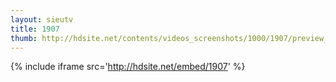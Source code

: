 ```yaml
---
layout: sieutv
title: 1907
thumb: http://hdsite.net/contents/videos_screenshots/1000/1907/preview_360p.mp4.jpg
---
```

{% include iframe src='http://hdsite.net/embed/1907' %}
 
